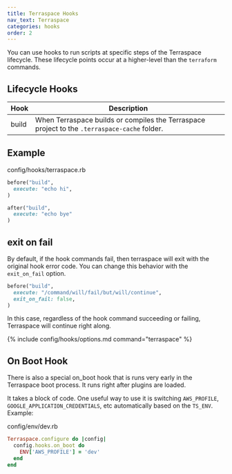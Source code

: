 ```yaml
---
title: Terraspace Hooks
nav_text: Terraspace
categories: hooks
order: 2
---
```


You can use hooks to run scripts at specific steps of the Terraspace lifecycle. These lifecycle points occur at a higher-level than the `terraform` commands.

## Lifecycle Hooks

Hook | Description
---|---
build | When Terraspace builds or compiles the Terraspace project to the `.terraspace-cache` folder.

## Example

config/hooks/terraspace.rb

```ruby
before("build",
  execute: "echo hi",
)

after("build",
  execute: "echo bye"
)
```

## exit on fail

By default, if the hook commands fail, then terraspace will exit with the original hook error code.  You can change this behavior with the `exit_on_fail` option.

```ruby
before("build",
  execute: "/command/will/fail/but/will/continue",
  exit_on_fail: false,
)
```

In this case, regardless of the hook command succeeding or failing, Terraspace will continue right along.

{% include config/hooks/options.md command="terraspace" %}

## On Boot Hook

There is also a special on_boot hook that is runs very early in the Terraspace boot process. It runs right after plugins are loaded.

It takes a block of code. One useful way to use it is switching `AWS_PROFILE`, `GOOGLE_APPLICATION_CREDENTIALS`, etc automatically based on the `TS_ENV`. Example:

config/env/dev.rb

```ruby
Terraspace.configure do |config|
  config.hooks.on_boot do
    ENV['AWS_PROFILE'] = 'dev'
  end
end
```
